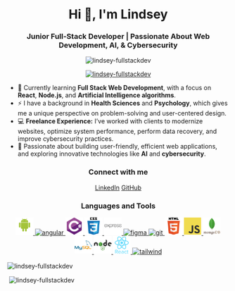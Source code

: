 <h1 align="center">Hi 👋, I'm Lindsey</h1>
<h3 align="center">Junior Full-Stack Developer | Passionate About Web Development, AI, & Cybersecurity</h3>

<p align="center"> <img src="https://komarev.com/ghpvc/?username=lindsey-fullstackdev&label=Profile%20views&color=0e75b6&style=flat" alt="lindsey-fullstackdev" /> </p>

<p align="center"> <a href="https://github.com/ryo-ma/github-profile-trophy"><img src="https://github-profile-trophy.vercel.app/?username=lindsey-fullstackdev" alt="lindsey-fullstackdev" /></a> </p>

- 🌱 Currently learning **Full Stack Web Development**, with a focus on **React**, **Node.js**, and **Artificial Intelligence algorithms**.
- ⚡ I have a background in **Health Sciences** and **Psychology**, which gives me a unique perspective on problem-solving and user-centered design.
- 💻 **Freelance Experience:** I’ve worked with clients to modernize websites, optimize system performance, perform data recovery, and improve cybersecurity practices.
- 🎯 Passionate about building user-friendly, efficient web applications, and exploring innovative technologies like **AI** and **cybersecurity**.

<h3 align="center">Connect with me</h3>
<p align="center">
   <a href="https://www.linkedin.com/in/lindseystead" target="_blank" rel="noreferrer">LinkedIn</a>
    <a href="https://github.com/lindsey-fullstackdev" target="_blank" rel="noreferrer">GitHub</a>
</p>

<h3 align="center">Languages and Tools</h3>
<p align="center">
    <a href="https://developer.android.com" target="_blank" rel="noreferrer"> <img src="https://raw.githubusercontent.com/devicons/devicon/master/icons/android/android-original-wordmark.svg" alt="android" width="40" height="40"/> </a>
    <a href="https://angular.io" target="_blank" rel="noreferrer"> <img src="https://angular.io/assets/images/logos/angular/angular.svg" alt="angular" width="40" height="40"/> </a>
    <a href="https://www.w3schools.com/cs/" target="_blank" rel="noreferrer"> <img src="https://raw.githubusercontent.com/devicons/devicon/master/icons/csharp/csharp-original.svg" alt="csharp" width="40" height="40"/> </a>
    <a href="https://www.w3schools.com/css/" target="_blank" rel="noreferrer"> <img src="https://raw.githubusercontent.com/devicons/devicon/master/icons/css3/css3-original-wordmark.svg" alt="css3" width="40" height="40"/> </a>
    <a href="https://expressjs.com" target="_blank" rel="noreferrer"> <img src="https://raw.githubusercontent.com/devicons/devicon/master/icons/express/express-original-wordmark.svg" alt="express" width="40" height="40"/> </a>
    <a href="https://www.figma.com/" target="_blank" rel="noreferrer"> <img src="https://www.vectorlogo.zone/logos/figma/figma-icon.svg" alt="figma" width="40" height="40"/> </a>
    <a href="https://git-scm.com/" target="_blank" rel="noreferrer"> <img src="https://www.vectorlogo.zone/logos/git-scm/git-scm-icon.svg" alt="git" width="40" height="40"/> </a>
    <a href="https://www.w3.org/html/" target="_blank" rel="noreferrer"> <img src="https://raw.githubusercontent.com/devicons/devicon/master/icons/html5/html5-original-wordmark.svg" alt="html5" width="40" height="40"/> </a>
    <a href="https://developer.mozilla.org/en-US/docs/Web/JavaScript" target="_blank" rel="noreferrer"> <img src="https://raw.githubusercontent.com/devicons/devicon/master/icons/javascript/javascript-original.svg" alt="javascript" width="40" height="40"/> </a>
    <a href="https://www.mongodb.com/" target="_blank" rel="noreferrer"> <img src="https://raw.githubusercontent.com/devicons/devicon/master/icons/mongodb/mongodb-original-wordmark.svg" alt="mongodb" width="40" height="40"/> </a>
    <a href="https://www.mysql.com/" target="_blank" rel="noreferrer"> <img src="https://raw.githubusercontent.com/devicons/devicon/master/icons/mysql/mysql-original-wordmark.svg" alt="mysql" width="40" height="40"/> </a>
    <a href="https://nodejs.org" target="_blank" rel="noreferrer"> <img src="https://raw.githubusercontent.com/devicons/devicon/master/icons/nodejs/nodejs-original-wordmark.svg" alt="nodejs" width="40" height="40"/> </a>
    <a href="https://reactjs.org/" target="_blank" rel="noreferrer"> <img src="https://raw.githubusercontent.com/devicons/devicon/master/icons/react/react-original-wordmark.svg" alt="react" width="40" height="40"/> </a>
    <a href="https://tailwindcss.com/" target="_blank" rel="noreferrer"> <img src="https://www.vectorlogo.zone/logos/tailwindcss/tailwindcss-icon.svg" alt="tailwind" width="40" height="40"/> </a>
</p>

<p><img align="center" src="https://github-readme-stats.vercel.app/api/top-langs?username=lindsey-fullstackdev&show_icons=true&locale=en&layout=compact" alt="lindsey-fullstackdev" /></p>

<p>&nbsp;<img align="center" src="https://github-readme-stats.vercel.app/api?username=lindsey-fullstackdev&show_icons=true&locale=en" alt="lindsey-fullstackdev" /></p>
